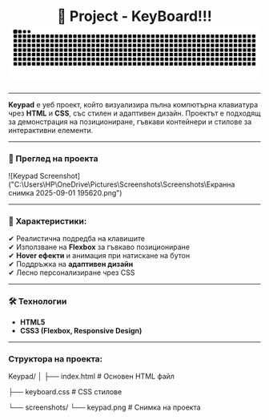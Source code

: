 <h1 align="center">
        👋 Project - KeyBoard!!!  
        <br>
         <img src="https://raw.githubusercontent.com/BEPb/BEPb/output/github-contribution-grid-snake-dark.svg" alt="BEPb's github activity graph" style="max-width: 100%;">
    </h1>

---

**Keypad** е уеб проект, който визуализира пълна компютърна клавиатура чрез **HTML** и **CSS**, със стилен и адаптивен дизайн. Проектът е подходящ за демонстрация на позициониране, гъвкави контейнери и стилове за интерактивни елементи.

---

### 📸 Преглед на проекта

![Keypad Screenshot]("C:\Users\HP\OneDrive\Pictures\Screenshots\Screenshots\Екранна снимка 2025-09-01 195620.png")


---

### 🔑 Характеристики:

✔ Реалистична подредба на клавишите  
✔ Използване на **Flexbox** за гъвкаво позициониране  
✔ **Hover ефекти** и анимация при натискане на бутон  
✔ Поддръжка на **адаптивен дизайн**  
✔ Лесно персонализиране чрез CSS  

---

### 🛠 Технологии

- **HTML5**
- **CSS3 (Flexbox, Responsive Design)**

---
### Структора на проекта:

Keypad/
│
├── index.html        # Основен HTML файл

├── keyboard.css      # CSS стилове

└── screenshots/
    └── keypad.png    # Снимка на проекта


